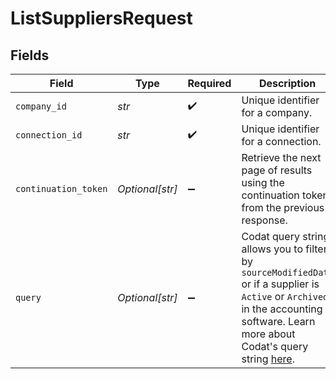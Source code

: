 # ListSuppliersRequest


## Fields

| Field                                                                                                                                                                                                                              | Type                                                                                                                                                                                                                               | Required                                                                                                                                                                                                                           | Description                                                                                                                                                                                                                        | Example                                                                                                                                                                                                                            |
| ---------------------------------------------------------------------------------------------------------------------------------------------------------------------------------------------------------------------------------- | ---------------------------------------------------------------------------------------------------------------------------------------------------------------------------------------------------------------------------------- | ---------------------------------------------------------------------------------------------------------------------------------------------------------------------------------------------------------------------------------- | ---------------------------------------------------------------------------------------------------------------------------------------------------------------------------------------------------------------------------------- | ---------------------------------------------------------------------------------------------------------------------------------------------------------------------------------------------------------------------------------- |
| `company_id`                                                                                                                                                                                                                       | *str*                                                                                                                                                                                                                              | :heavy_check_mark:                                                                                                                                                                                                                 | Unique identifier for a company.                                                                                                                                                                                                   | 8a210b68-6988-11ed-a1eb-0242ac120002                                                                                                                                                                                               |
| `connection_id`                                                                                                                                                                                                                    | *str*                                                                                                                                                                                                                              | :heavy_check_mark:                                                                                                                                                                                                                 | Unique identifier for a connection.                                                                                                                                                                                                | 2e9d2c44-f675-40ba-8049-353bfcb5e171                                                                                                                                                                                               |
| `continuation_token`                                                                                                                                                                                                               | *Optional[str]*                                                                                                                                                                                                                    | :heavy_minus_sign:                                                                                                                                                                                                                 | Retrieve the next page of results using the continuation token from the previous response.                                                                                                                                         | continuationToken=eyJwYWdlIjoyLCJwYWdlU2l6ZSI6MTAwLCJwYWdlQ291bnQiOjExfQ==                                                                                                                                                         |
| `query`                                                                                                                                                                                                                            | *Optional[str]*                                                                                                                                                                                                                    | :heavy_minus_sign:                                                                                                                                                                                                                 | Codat query string allows you to filter by `sourceModifiedDate` or if a supplier is `Active` or `Archived` in the accounting software. Learn more about Codat's query string [here](https://docs.codat.io/using-the-api/querying). |                                                                                                                                                                                                                                    |